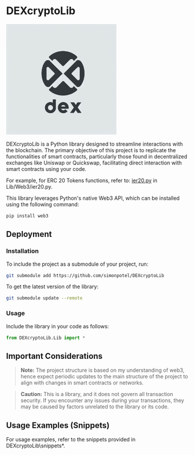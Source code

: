 # DEXcryptoLib

<img src="https://github.com/simonpotel/DEXcryptoLib/blob/a753d48f7edb8da48bb372cd4daeba60291e2754/logo.jpeg" width="300" height="300">

DEXcryptoLib is a Python library designed to streamline interactions with the blockchain. The primary objective of this project is to replicate the functionalities of smart contracts, particularly those found in decentralized exchanges like Uniswap or Quickswap, facilitating direct interaction with smart contracts using your code.

For example, for ERC 20 Tokens functions, refer to: [ier20.py](https://vscode.blockscan.com/polygon/0x5757371414417b8C6CAad45bAeF941aBc7d3Ab32) in Lib/Web3/ier20.py.

This library leverages Python's native Web3 API, which can be installed using the following command:

```bash
pip install web3
```

## Deployment

### Installation
To include the project as a submodule of your project, run:

```bash
git submodule add https://github.com/simonpotel/DEXcryptoLib
```

To get the latest version of the library:

```bash
git submodule update --remote
```

### Usage
Include the library in your code as follows:

```python
from DEXcryptoLib.Lib import *
```

## Important Considerations

> **Note:** 
> The project structure is based on my understanding of web3, hence expect periodic updates to the main structure of the project to align with changes in smart contracts or networks.

> **Caution:** 
> This is a library, and it does not govern all transaction security. If you encounter any issues during your transactions, they may be caused by factors unrelated to the library or its code.

## Usage Examples (Snippets)

For usage examples, refer to the snippets provided in DEXcryptoLib\snippets\*.
